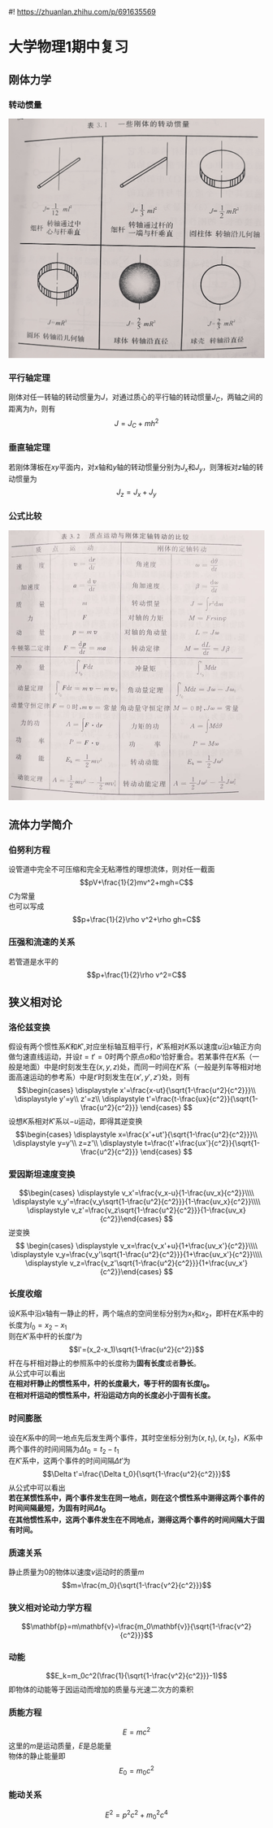 #! https://zhuanlan.zhihu.com/p/691635569
# 大学物理1期中复习
## 刚体力学
### 转动惯量
![](./moi.jpg)
### 平行轴定理
刚体对任一转轴的转动惯量为$J$，对通过质心的平行轴的转动惯量$J_C$，两轴之间的距离为$h$，则有
$$J=J_C+mh^2$$
### 垂直轴定理
若刚体薄板在$xy$平面内，对$x$轴和$y$轴的转动惯量分别为$J_x$和$J_y$，则薄板对$z$轴的转动惯量为
$$J_z=J_x+J_y$$
### 公式比较
![](./formula.jpg)
## 流体力学简介
### 伯努利方程
设管道中完全不可压缩和完全无粘滞性的理想流体，则对任一截面
$$pV+\frac{1}{2}mv^2+mgh=C$$
$C$为常量  
也可以写成
$$p+\frac{1}{2}\rho v^2+\rho gh=C$$
### 压强和流速的关系
若管道是水平的
$$p+\frac{1}{2}\rho v^2=C$$
## 狭义相对论
### 洛伦兹变换
假设有两个惯性系$K$和$K'$,对应坐标轴互相平行，$K'$系相对$K$系以速度$u$沿$x$轴正方向做匀速直线运动，并设$t=t'=0$时两个原点$o$和$o'$恰好重合。若某事件在$K$系（一般是地面）中是$t$时刻发生在$(x,y,z)$处，而同一时间在$K'$系（一般是列车等相对地面高速运动的参考系）中是$t'$时刻发生在$(x',y',z')$处，则有
$$\begin{cases}
\displaystyle x'=\frac{x-ut}{\sqrt{1-\frac{u^2}{c^2}}}\\
\displaystyle y'=y\\
z'=z\\
\displaystyle t'=\frac{t-\frac{ux}{c^2}}{\sqrt{1-\frac{u^2}{c^2}}}
\end{cases}
$$
设想$K$系相对$K'$系以$-u$运动，即得其逆变换
$$\begin{cases}
\displaystyle x=\frac{x'+ut'}{\sqrt{1-\frac{u^2}{c^2}}}\\
\displaystyle y=y'\\
z=z'\\
\displaystyle t=\frac{t'+\frac{ux'}{c^2}}{\sqrt{1-\frac{u^2}{c^2}}}
\end{cases}
$$
### 爱因斯坦速度变换
$$\begin{cases}
\displaystyle v_x'=\frac{v_x-u}{1-\frac{uv_x}{c^2}}\\\\
\displaystyle v_y'=\frac{v_y\sqrt{1-\frac{u^2}{c^2}}}{1-\frac{uv_x}{c^2}}\\\\
\displaystyle v_z'=\frac{v_z\sqrt{1-\frac{u^2}{c^2}}}{1-\frac{uv_x}{c^2}}\end{cases}
$$
逆变换
$$
\begin{cases}
\displaystyle v_x=\frac{v_x'+u}{1+\frac{uv_x'}{c^2}}\\\\
\displaystyle v_y=\frac{v_y'\sqrt{1-\frac{u^2}{c^2}}}{1+\frac{uv_x'}{c^2}}\\\\
\displaystyle v_z=\frac{v_z'\sqrt{1-\frac{u^2}{c^2}}}{1+\frac{uv_x'}{c^2}}\end{cases}
$$
### 长度收缩
设$K$系中沿$x$轴有一静止的杆，两个端点的空间坐标分别为$x_1$和$x_2$，即杆在$K$系中的长度为$l_0=x_2-x_1$  
则在$K'$系中杆的长度$l'$为
$$l'=(x_2-x_1)\sqrt{1-\frac{u^2}{c^2}}$$
杆在与杆相对静止的参照系中的长度称为**固有长度**或者**静长**。  
从公式中可以看出  
**在相对杆静止的惯性系中，杆的长度最大，等于杆的固有长度$l_0$。  
在相对杆运动的惯性系中，杆沿运动方向的长度必小于固有长度。**
### 时间膨胀
设在$K$系中的同一地点先后发生两个事件，其时空坐标分别为$(x,t_1),(x,t_2)$，$K$系中两个事件的时间间隔为$\Delta t_0=t_2-t_1$  
在$K'$系中，这两个事件的时间间隔$\Delta t'$为
$$\Delta t'=\frac{\Delta t_0}{\sqrt{1-\frac{u^2}{c^2}}}$$
从公式中可以看出  
**若在某惯性系中，两个事件发生在同一地点，则在这个惯性系中测得这两个事件的时间间隔最短，为固有时间$\Delta t_0$  
在其他惯性系中，这两个事件发生在不同地点，测得这两个事件的时间间隔大于固有时间。**
### 质速关系
静止质量为$0$的物体以速度$v$运动时的质量$m$
$$m=\frac{m_0}{\sqrt{1-\frac{v^2}{c^2}}}$$
### 狭义相对论动力学方程
$$\mathbf{p}=m\mathbf{v}=\frac{m_0\mathbf{v}}{\sqrt{1-\frac{v^2}{c^2}}}$$
### 动能
$$E_k=m_0c^2(\frac{1}{\sqrt{1-\frac{v^2}{c^2}}}-1)$$
即物体的动能等于因运动而增加的质量与光速二次方的乘积
### 质能方程
$$E=mc^2$$
这里的$m$是运动质量，$E$是总能量  
物体的静止能量即
$$E_0=m_0c^2$$
### 能动关系
$$E^2=p^2c^2+m_0^2c^4$$